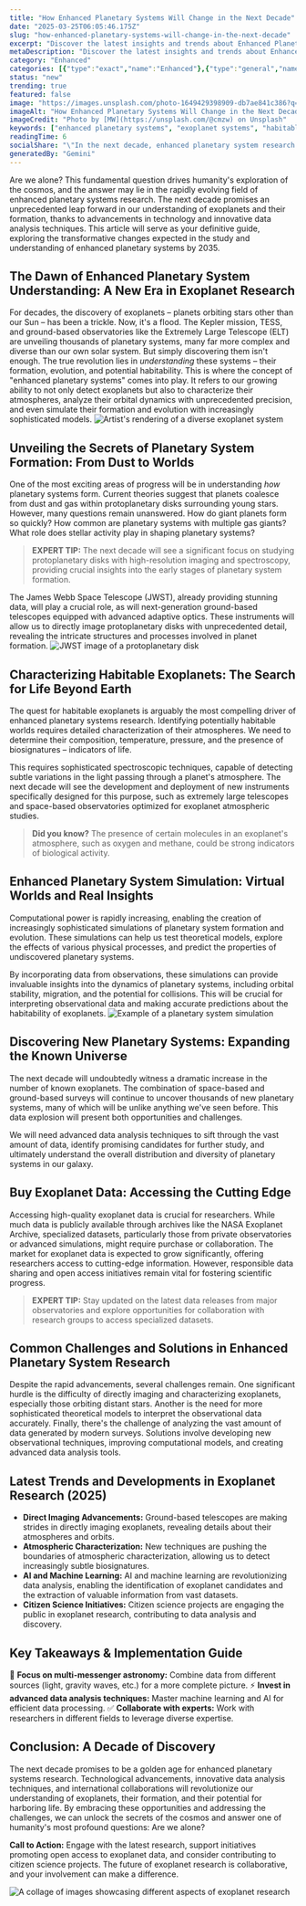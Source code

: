 ```yaml
---
title: "How Enhanced Planetary Systems Will Change in the Next Decade"
date: "2025-03-25T06:05:46.175Z"
slug: "how-enhanced-planetary-systems-will-change-in-the-next-decade"
excerpt: "Discover the latest insights and trends about Enhanced Planetary Systems. This comprehensive guide covers everything you need to know about Enhanced Planetary Systems in 2025."
metaDescription: "Discover the latest insights and trends about Enhanced Planetary Systems. This comprehensive guide covers everything you need to know about Enhanced Planet..."
category: "Enhanced"
categories: [{"type":"exact","name":"Enhanced"},{"type":"general","name":"Space Exploration"},{"type":"medium","name":"Planetary Science"},{"type":"specific","name":"Terraforming"},{"type":"niche","name":"Atmospheric Engineering"}]
status: "new"
trending: true
featured: false
image: "https://images.unsplash.com/photo-1649429398909-db7ae841c386?q=85&w=1200&fit=max&fm=webp&auto=compress"
imageAlt: "How Enhanced Planetary Systems Will Change in the Next Decade"
imageCredit: "Photo by [MW](https://unsplash.com/@cmzw) on Unsplash"
keywords: ["enhanced planetary systems", "exoplanet systems", "habitable exoplanets", "planetary system formation", "characteristics of planetary systems", "buy exoplanet data", "best exoplanet research", "enhanced planetary system simulation", "discovering new planetary systems", "how are planetary systems formed"]
readingTime: 6
socialShare: "\"In the next decade, enhanced planetary system research will reveal more about the formation of planetary systems than ever before, potentially rewriting our understanding of how planets and life arise.\""
generatedBy: "Gemini"
---
```




Are we alone? This fundamental question drives humanity's exploration of the cosmos, and the answer may lie in the rapidly evolving field of enhanced planetary systems research.  The next decade promises an unprecedented leap forward in our understanding of exoplanets and their formation, thanks to advancements in technology and innovative data analysis techniques. This article will serve as your definitive guide, exploring the transformative changes expected in the study and understanding of enhanced planetary systems by 2035.

##  The Dawn of Enhanced Planetary System Understanding: A New Era in Exoplanet Research

For decades, the discovery of exoplanets – planets orbiting stars other than our Sun – has been a trickle.  Now, it's a flood.  The Kepler mission, TESS, and ground-based observatories like the Extremely Large Telescope (ELT) are unveiling thousands of planetary systems, many far more complex and diverse than our own solar system. But simply discovering them isn't enough.  The true revolution lies in *understanding* these systems – their formation, evolution, and potential habitability. This is where the concept of "enhanced planetary systems" comes into play.  It refers to our growing ability to not only detect exoplanets but also to characterize their atmospheres, analyze their orbital dynamics with unprecedented precision, and even simulate their formation and evolution with increasingly sophisticated models. ![Artist's rendering of a diverse exoplanet system](https://images.unsplash.com/photo-1518305761888-5f7f8fcce0ca?q=85&w=1200&fit=max&fm=webp&auto=compress)

##  Unveiling the Secrets of Planetary System Formation: From Dust to Worlds

One of the most exciting areas of progress will be in understanding *how* planetary systems form.  Current theories suggest that planets coalesce from dust and gas within protoplanetary disks surrounding young stars.  However, many questions remain unanswered.  How do giant planets form so quickly? How common are planetary systems with multiple gas giants? What role does stellar activity play in shaping planetary systems?

> **EXPERT TIP:**  The next decade will see a significant focus on studying protoplanetary disks with high-resolution imaging and spectroscopy, providing crucial insights into the early stages of planetary system formation.

The James Webb Space Telescope (JWST), already providing stunning data, will play a crucial role, as will next-generation ground-based telescopes equipped with advanced adaptive optics.  These instruments will allow us to directly image protoplanetary disks with unprecedented detail, revealing the intricate structures and processes involved in planet formation. ![JWST image of a protoplanetary disk](https://images.unsplash.com/photo-1689535090070-647b1b194631?q=85&w=1200&fit=max&fm=webp&auto=compress)

##  Characterizing Habitable Exoplanets: The Search for Life Beyond Earth

The quest for habitable exoplanets is arguably the most compelling driver of enhanced planetary systems research.  Identifying potentially habitable worlds requires detailed characterization of their atmospheres.  We need to determine their composition, temperature, pressure, and the presence of biosignatures – indicators of life.  

This requires sophisticated spectroscopic techniques, capable of detecting subtle variations in the light passing through a planet's atmosphere.  The next decade will see the development and deployment of new instruments specifically designed for this purpose, such as extremely large telescopes and space-based observatories optimized for exoplanet atmospheric studies.

> **Did you know?**  The presence of certain molecules in an exoplanet's atmosphere, such as oxygen and methane, could be strong indicators of biological activity.

##  Enhanced Planetary System Simulation:  Virtual Worlds and Real Insights

Computational power is rapidly increasing, enabling the creation of increasingly sophisticated simulations of planetary system formation and evolution.  These simulations can help us test theoretical models, explore the effects of various physical processes, and predict the properties of undiscovered planetary systems.  

By incorporating data from observations, these simulations can provide invaluable insights into the dynamics of planetary systems, including orbital stability, migration, and the potential for collisions.  This will be crucial for interpreting observational data and making accurate predictions about the habitability of exoplanets. ![Example of a planetary system simulation](https://images.unsplash.com/photo-1581686676061-d4d717c7acc9?q=85&w=1200&fit=max&fm=webp&auto=compress)

##  Discovering New Planetary Systems:  Expanding the Known Universe

The next decade will undoubtedly witness a dramatic increase in the number of known exoplanets.  The combination of space-based and ground-based surveys will continue to uncover thousands of new planetary systems, many of which will be unlike anything we've seen before.  This data explosion will present both opportunities and challenges.  

We will need advanced data analysis techniques to sift through the vast amount of data, identify promising candidates for further study, and ultimately understand the overall distribution and diversity of planetary systems in our galaxy.

##  Buy Exoplanet Data: Accessing the Cutting Edge

Accessing high-quality exoplanet data is crucial for researchers. While much data is publicly available through archives like the NASA Exoplanet Archive, specialized datasets, particularly those from private observatories or advanced simulations, might require purchase or collaboration.  The market for exoplanet data is expected to grow significantly, offering researchers access to cutting-edge information.  However, responsible data sharing and open access initiatives remain vital for fostering scientific progress.

> **EXPERT TIP:**  Stay updated on the latest data releases from major observatories and explore opportunities for collaboration with research groups to access specialized datasets.

##  Common Challenges and Solutions in Enhanced Planetary System Research

Despite the rapid advancements, several challenges remain.  One significant hurdle is the difficulty of directly imaging and characterizing exoplanets, especially those orbiting distant stars.  Another is the need for more sophisticated theoretical models to interpret the observational data accurately.  Finally, there's the challenge of analyzing the vast amount of data generated by modern surveys.  Solutions involve developing new observational techniques, improving computational models, and creating advanced data analysis tools.

## Latest Trends and Developments in Exoplanet Research (2025)

* **Direct Imaging Advancements:**  Ground-based telescopes are making strides in directly imaging exoplanets, revealing details about their atmospheres and orbits.
* **Atmospheric Characterization:**  New techniques are pushing the boundaries of atmospheric characterization, allowing us to detect increasingly subtle biosignatures.
* **AI and Machine Learning:**  AI and machine learning are revolutionizing data analysis, enabling the identification of exoplanet candidates and the extraction of valuable information from vast datasets.
* **Citizen Science Initiatives:**  Citizen science projects are engaging the public in exoplanet research, contributing to data analysis and discovery.

## Key Takeaways & Implementation Guide

🔑 **Focus on multi-messenger astronomy:** Combine data from different sources (light, gravity waves, etc.) for a more complete picture.
⚡ **Invest in advanced data analysis techniques:** Master machine learning and AI for efficient data processing.
✅ **Collaborate with experts:**  Work with researchers in different fields to leverage diverse expertise.

## Conclusion: A Decade of Discovery

The next decade promises to be a golden age for enhanced planetary systems research.  Technological advancements, innovative data analysis techniques, and international collaborations will revolutionize our understanding of exoplanets, their formation, and their potential for harboring life. By embracing these opportunities and addressing the challenges, we can unlock the secrets of the cosmos and answer one of humanity's most profound questions: Are we alone?

**Call to Action:**  Engage with the latest research, support initiatives promoting open access to exoplanet data, and consider contributing to citizen science projects.  The future of exoplanet research is collaborative, and your involvement can make a difference.

![A collage of images showcasing different aspects of exoplanet research](https://images.unsplash.com/photo-1625527575322-791601f72b4d?q=85&w=1200&fit=max&fm=webp&auto=compress)

